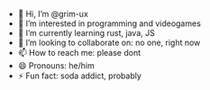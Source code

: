- 👋 Hi, I’m @grim-ux
- 👀 I’m interested in programming and videogames
- 🌱 I’m currently learning rust, java, JS
- 💞️ I’m looking to collaborate on: no one, right now
- 📫 How to reach me: please dont
- 😄 Pronouns: he/him
- ⚡ Fun fact: soda addict, probably

<!---
grim-ux/grim-ux is a ✨ special ✨ repository because its `README.md` (this file) appears on your GitHub profile.
You can click the Preview link to take a look at your changes.
--->
